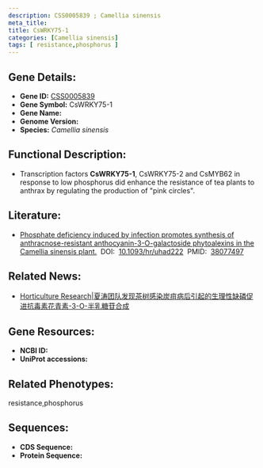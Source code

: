 ```yaml
---
description: CSS0005839 ; Camellia sinensis
meta_title:
title: CsWRKY75-1
categories: [Camellia sinensis]
tags: [ resistance,phosphorus ]
---
```


## Gene Details:
- **Gene ID:**	[CSS0005839]()
- **Gene Symbol:** CsWRKY75-1
- **Gene Name:** 
- **Genome Version:** []()
- **Species:** *Camellia sinensis*

## Functional Description:
   - Transcription factors **CsWRKY75-1**, CsWRKY75-2 and CsMYB62 in response to low phosphorus did enhance the resistance of tea plants to anthrax by regulating the production of "pink circles".

## Literature:
   - [Phosphate deficiency induced by infection promotes synthesis of anthracnose-resistant anthocyanin-3-O-galactoside phytoalexins in the Camellia sinensis plant.]( https://academic.oup.com/hr/article/10/12/uhad222/7380780?login=false#429064804)&nbsp;&nbsp;DOI:&nbsp;&nbsp;[10.1093/hr/uhad222](https://academic.oup.com/hr/article/10/12/uhad222/7380780?login=false#429064804)&nbsp;&nbsp;PMID:&nbsp;&nbsp;[38077497](https://pubmed.ncbi.nlm.nih.gov/38077497/)

## Related News:
   - [Horticulture Research|夏涛团队发现茶树感染炭疽病后引起的生理性缺磷促进抗毒素花青素-3-O-半乳糖苷合成](https://mp.weixin.qq.com/s?__biz=Mzg3MDEwNDEyMg==&mid=2247560860&idx=4&sn=5436f33c3a4fa62ed51ce541bdf86da6&chksm=cf47ff11ac11f04ae19d0878ccb5607a4ca3bcc5ad461e9a0dab1d41f85853c40c9ae6879885&scene=27#wechat_redirect)

## Gene Resources:
- **NCBI ID:** [](https://www.ncbi.nlm.nih.gov/gene/?term=)
- **UniProt accessions:** [](https://www.uniprot.org/uniprotkb//entry)

## Related Phenotypes:
resistance,phosphorus

## Sequences:
- **CDS Sequence:**
- **Protein Sequence:**
